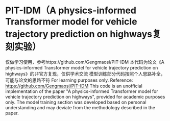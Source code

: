 # PIT-IDM（A physics-informed Transformer model for vehicle trajectory prediction on highways复刻实验）
仅做学习使用，参考https://github.com/Gengmaosi/PIT-IDM 
本代码为论文《A physics-informed Transformer model for vehicle trajectory prediction on highways》的非官方复现，仅供学术交流
模型训练部分代码按照个人思路补全，可能与论文的思路不符
For learning purposes only. Reference: https://github.com/Gengmaosi/PIT-IDM
This code is an ​unofficial implementation of the paper "A physics-informed Transformer model for vehicle trajectory prediction on highways", provided ​for academic purposes only.
The model training section was developed based on personal understanding and ​may deviate from the methodology described in the paper.
